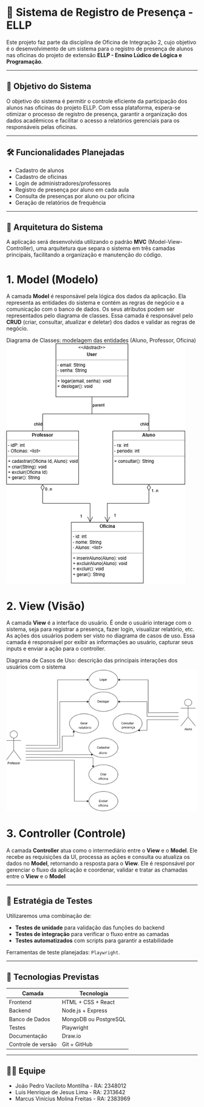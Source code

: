 # 📘 Sistema de Registro de Presença - ELLP

Este projeto faz parte da disciplina de Oficina de Integração 2, cujo objetivo é o desenvolvimento de um sistema para o registro de presença de alunos nas oficinas do projeto de extensão **ELLP - Ensino Lúdico de Lógica e Programação**.

---

## 📌 Objetivo do Sistema

O objetivo do sistema é permitir o controle eficiente da participação dos alunos nas oficinas do projeto ELLP.
Com essa plataforma, espera-se otimizar o processo de registro de presença, garantir a organização dos dados acadêmicos e facilitar o acesso a relatórios gerenciais para os responsáveis pelas oficinas.

---

## 🛠️ Funcionalidades Planejadas

- Cadastro de alunos
- Cadastro de oficinas
- Login de administradores/professores
- Registro de presença por aluno em cada aula
- Consulta de presenças por aluno ou por oficina
- Geração de relatórios de frequência

---

## 🧱 Arquitetura do Sistema

A aplicação será desenvolvida utilizando o padrão **MVC** (Model-View-Controller), uma arquitetura que separa o sistema em três camadas principais, facilitando a organização e manutenção do código.

# 1. Model (Modelo)

A camada **Model** é responsável pela lógica dos dados da aplicação. Ela representa as entidades do sistema e contém as regras de negócio e a comunicação com o banco de dados. Os seus atributos podem ser representados pelo diagrama de classes. Essa camada é responsável pelo **CRUD** (criar, consultar, atualizar e deletar) dos dados e validar as regras de negócio.

Diagrama de Classes: modelagem das entidades (Aluno, Professor, Oficina)
![Diagrama de classes](./docs/DiagramaDeClasses.drawio.png)

# 2. View (Visão)

A camada **View** é a interface do usuário. É onde o usuário interage com o sistema, seja para registrar a presença, fazer login, visualizar relatório, etc. As ações dos usuários podem ser visto no diagrama de casos de uso. Essa camada é responsável por exibir as informações ao usuário, capturar seus inputs e enviar a ação para o controller.

Diagrama de Casos de Uso: descrição das principais interações dos usuários com o sistema
![Diagrama de Casos de Uso](./docs/DiagramaDeCasosDeUso.drawio.png)

# 3. Controller (Controle)

A camada **Controller** atua como o intermediário entre o **View** e o **Model**. Ele recebe as requisições da UI, processa as ações e consulta ou atualiza os dados no **Model**, retornando a resposta para o **View**. Ele é responsável por gerenciar o fluxo da aplicação e coordenar, validar e tratar as chamadas entre o **View** e o **Model**

---

## 🧪 Estratégia de Testes

Utilizaremos uma combinação de:

- **Testes de unidade** para validação das funções do backend
- **Testes de integração** para verificar o fluxo entre as camadas
- **Testes automatizados** com scripts para garantir a estabilidade

Ferramentas de teste planejadas: `Playwright`.

---

## 🧰 Tecnologias Previstas

| Camada             | Tecnologia            |
|--------------------|-----------------------|
| Frontend           | HTML + CSS + React    |
| Backend            | Node.js + Express     |
| Banco de Dados     | MongoDB ou PostgreSQL |
| Testes             | Playwright            |
| Documentação       | Draw.io               |
| Controle de versão | Git + GitHub          |

---

## 👨‍💻 Equipe

- João Pedro Vaciloto Montilha - RA: 2348012
- Luis Henrique de Jesus Lima - RA: 2313642
- Marcus Vinícius Molina Freitas - RA: 2383969
